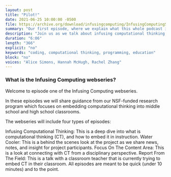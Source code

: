 ```yaml
---
layout: post
title: "Pilot!"
date: 2021-06-25 10:00:00 -0500
file: https://archive.org/download/infusingcomputing/InfusingComputingS1E1.mp3
summary: "Our first episode, where we explain what this whole podcast is about."
description: "Join us as we talk about infusing computational thinking in the content areas."
duration: "6:06" 
length: "366"
explicit: "no" 
keywords: "coding, computational thinking, programming, education"
block: "no" 
voices: "Alice Simons, Hannah McHugh, Rachel Zhang"
---
```


### What is the Infusing Computing webseries?

Welcome to episode one of the Infusing Computing webseries.

In these episodes we will share guidance from our NSF-funded research program which focuses on embedding computational thinking into middle school and high school classrooms.

The webseries will include four types of episodes:

Infusing Computational Thinking: This is a deep dive into what is computational thinking (CT), and how to embed it in instruction.
Water Cooler: This is a behind the scenes look at the project as we share news, notes, and insight for project participants.
Focus On The Content Area: This is a look at connecting with CT from a disciplinary perspective.
Report From The Field: This is a talk with a classroom teacher that is currently trying to embed CT in their classroom.
All episodes are meant to be quick (under 10 minutes) and to the point.
